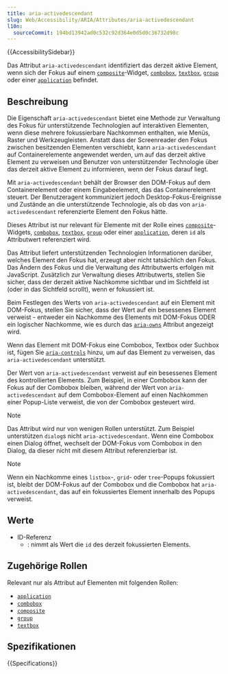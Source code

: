 ```yaml
---
title: aria-activedescendant
slug: Web/Accessibility/ARIA/Attributes/aria-activedescendant
l10n:
  sourceCommit: 194bd13942ad0c532c92d364e0d5d0c36732d98c
---
```


{{AccessibilitySidebar}}

Das Attribut `aria-activedescendant` identifiziert das derzeit aktive Element, wenn sich der Fokus auf einem [`composite`](/de/docs/Web/Accessibility/ARIA/Roles/composite_role)-Widget, [`combobox`](/de/docs/Web/Accessibility/ARIA/Roles/combobox_role), [`textbox`](/de/docs/Web/Accessibility/ARIA/Roles/textbox_role), [`group`](/de/docs/Web/Accessibility/ARIA/Roles/group_role) oder einer [`application`](/de/docs/Web/Accessibility/ARIA/Roles/application_role) befindet.

## Beschreibung

Die Eigenschaft `aria-activedescendant` bietet eine Methode zur Verwaltung des Fokus für unterstützende Technologien auf interaktiven Elementen, wenn diese mehrere fokussierbare Nachkommen enthalten, wie Menüs, Raster und Werkzeugleisten. Anstatt dass der Screenreader den Fokus zwischen besitzenden Elementen verschiebt, kann `aria-activedescendant` auf Containerelemente angewendet werden, um auf das derzeit aktive Element zu verweisen und Benutzer von unterstützender Technologie über das derzeit aktive Element zu informieren, wenn der Fokus darauf liegt.

Mit `aria-activedescendant` behält der Browser den DOM-Fokus auf dem Containerelement oder einem Eingabeelement, das das Containerelement steuert. Der Benutzeragent kommuniziert jedoch Desktop-Fokus-Ereignisse und Zustände an die unterstützende Technologie, als ob das von `aria-activedescendant` referenzierte Element den Fokus hätte.

Dieses Attribut ist nur relevant für Elemente mit der Rolle eines [`composite`](/de/docs/Web/Accessibility/ARIA/Roles/composite_role)-Widgets, [`combobox`](/de/docs/Web/Accessibility/ARIA/Roles/combobox_role), [`textbox`](/de/docs/Web/Accessibility/ARIA/Roles/textbox_role), [`group`](/de/docs/Web/Accessibility/ARIA/Roles/group_role) oder einer [`application`](/de/docs/Web/Accessibility/ARIA/Roles/application_role), deren `id` als Attributwert referenziert wird.

Das Attribut liefert unterstützenden Technologien Informationen darüber, welches Element den Fokus hat, erzeugt aber nicht tatsächlich den Fokus. Das Ändern des Fokus und die Verwaltung des Attributwerts erfolgen mit JavaScript. Zusätzlich zur Verwaltung dieses Attributwerts, stellen Sie sicher, dass der derzeit aktive Nachkomme sichtbar und im Sichtfeld ist (oder in das Sichtfeld scrollt), wenn er fokussiert ist.

Beim Festlegen des Werts von `aria-activedescendant` auf ein Element mit DOM-Fokus, stellen Sie sicher, dass der Wert auf ein besessenes Element verweist - entweder ein Nachkomme des Elements mit DOM-Fokus ODER ein logischer Nachkomme, wie es durch das [`aria-owns`](/de/docs/Web/Accessibility/ARIA/Attributes/aria-owns) Attribut angezeigt wird.

Wenn das Element mit DOM-Fokus eine Combobox, Textbox oder Suchbox ist, fügen Sie [`aria-controls`](/de/docs/Web/Accessibility/ARIA/Attributes/aria-controls) hinzu, um auf das Element zu verweisen, das `aria-activedescendant` unterstützt.

Der Wert von `aria-activedescendant` verweist auf ein besessenes Element des kontrollierten Elements. Zum Beispiel, in einer Combobox kann der Fokus auf der Combobox bleiben, während der Wert von `aria-activedescendant` auf dem Combobox-Element auf einen Nachkommen einer Popup-Liste verweist, die von der Combobox gesteuert wird.

> [!NOTE]
> Das Attribut wird nur von wenigen Rollen unterstützt. Zum Beispiel unterstützen `dialog`s nicht `aria-activedescendant`. Wenn eine Combobox einen Dialog öffnet, wechselt der DOM-Fokus vom Combobox in den Dialog, da dieser nicht mit diesem Attribut referenzierbar ist.

> [!NOTE]
> Wenn ein Nachkomme eines `listbox`-, `grid`- oder `tree`-Popups fokussiert ist, bleibt der DOM-Fokus auf der Combobox und die Combobox hat `aria-activedescendant`, das auf ein fokussiertes Element innerhalb des Popups verweist.

## Werte

- ID-Referenz
  - : nimmt als Wert die `id` des derzeit fokussierten Elements.

## Zugehörige Rollen

Relevant nur als Attribut auf Elementen mit folgenden Rollen:

- [`application`](/de/docs/Web/Accessibility/ARIA/Roles/application_role)
- [`combobox`](/de/docs/Web/Accessibility/ARIA/Roles/combobox_role)
- [`composite`](/de/docs/Web/Accessibility/ARIA/Roles/composite_role)
- [`group`](/de/docs/Web/Accessibility/ARIA/Roles/group_role)
- [`textbox`](/de/docs/Web/Accessibility/ARIA/Roles/textbox_role)

## Spezifikationen

{{Specifications}}
